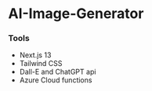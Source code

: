 # AI-Image-Generator

### Tools
- Next.js 13
- Tailwind CSS
- Dall-E and ChatGPT api
- Azure Cloud functions
